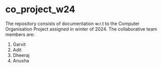 # co_project_w24

The repository consists of documentation w.r.t to the Computer Organisation Project assigned in winter of 2024.
The collaborative team members are:
 1. Garvit
 2. Adit
 3. Dheeraj
 4. Anusha
